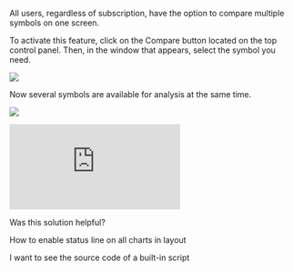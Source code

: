 All users, regardless of subscription, have the option to compare multiple symbols on one screen.

To activate this feature, click on the Compare button located on the top control panel. Then, in the window that appears, select the symbol you need.

![](https://s3.amazonaws.com/cdn.freshdesk.com/data/helpdesk/attachments/production/43306905740/original/P4DyoFjxfxL9cPMowNYIQfzRMkszBIU9gw.png?1647867384)

Now several symbols are available for analysis at the same time.

![](https://s3.amazonaws.com/cdn.freshdesk.com/data/helpdesk/attachments/production/43306906460/original/k1HTkqhjxL4pPZHUCvbOm5HiskCwhp7Yhw.png?1647867479)

<iframe src="https://www.youtube.com/embed/QUZ_mSvkLtI?&amp;wmode=opaque" frameborder="0" allowfullscreen=""></iframe>  

Was this solution helpful?

How to enable status line on all charts in layout

I want to see the source code of a built-in script